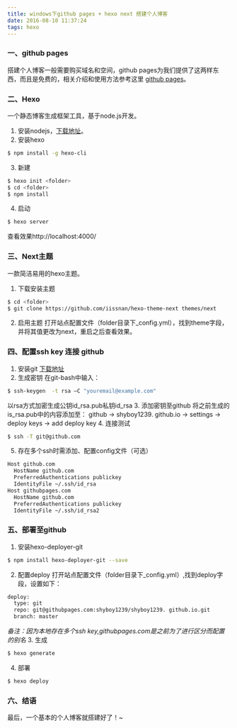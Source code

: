 ```yaml
---
title: windows下github pages + hexo next 搭建个人博客
date: 2016-08-10 11:37:24
tags: hexo
---
```

### 一、github pages
搭建个人博客一般需要购买域名和空间，github pages为我们提供了这两样东西，而且是免费的，相关介绍和使用方法参考这里 [github pages](https://pages.github.com/)。<!-- more -->


### 二、Hexo
一个静态博客生成框架工具，基于node.js开发。
1. 安装nodejs，[下载地址](https://nodejs.org/en/download/)。
2. 安装hexo
``` bash
$ npm install -g hexo-cli
```
3. 新建
``` bash
$ hexo init <folder>
$ cd <folder>
$ npm install
```
4. 启动
``` bash
$ hexo server
```
 查看效果http://localhost:4000/


### 三、Next主题
一款简洁易用的hexo主题。
1. 下载安装主题
``` bash
$ cd <folder>
$ git clone https://github.com/iissnan/hexo-theme-next themes/next
```
2. 启用主题
打开站点配置文件（folder目录下_config.yml），找到theme字段，并将其值更改为next，重启之后查看效果。


### 四、配置ssh key 连接 github
1. 安装git
[下载地址](https://git-scm.com/download)
2. 生成密钥
在git-bash中输入：
``` bash
$ ssh-keygen  -t rsa –C "youremail@example.com"
```
 以rsa方式加密生成公钥id_rsa.pub私钥id_rsa
3. 添加密钥至github
将之前生成的is_rsa.pub中的内容添加至：
github -> shyboy1239. github.io -> settings -> deploy keys -> add deploy key
4. 连接测试
``` bash
$ ssh -T git@github.com
```
5. 存在多个ssh时需添加、配置config文件（可选）
``` bash
Host github.com
  HostName github.com
  PreferredAuthentications publickey
  IdentityFile ~/.ssh/id_rsa
Host githubpages.com
  HostName github.com
  PreferredAuthentications publickey
  IdentityFile ~/.ssh/id_rsa2
```


### 五、部署至github
1. 安装hexo-deployer-git
``` bash
$ npm install hexo-deployer-git --save
```
2. 配置deploy
打开站点配置文件（folder目录下_config.yml）,找到deploy字段，设置如下：
``` bash
deploy:
  type: git
  repo: git@githubpages.com:shyboy1239/shyboy1239. github.io.git
  branch: master
```
 *备注：因为本地存在多个ssh key,githubpages.com是之前为了进行区分而配置的别名*
3. 生成
``` bash
$ hexo generate
```
4. 部署
``` bash
$ hexo deploy
```


### 六、结语
最后，一个基本的个人博客就搭建好了！~
